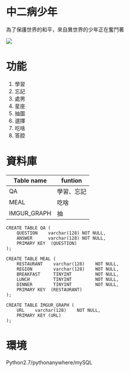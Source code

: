 # **中二病少年**

為了保護世界的和平，來自異世界的少年正在奮鬥著

![](https://i.imgur.com/KieLTrC.jpg)

# 功能

1. 學習
2. 忘記
3. 處男
4. 星座
5. 抽圖
6. 選擇
7. 吃啥
8. 答腔

# 資料庫

| Table name   | funtion     | 
| -----------  | ----------- | 
| QA           | 學習、忘記   | 
| MEAL         | 吃啥        |
| IMGUR_GRAPH  | 抽          |
```
CREATE TABLE QA (
    QUESTION    varchar(128) NOT NULL,
    ANSWER      varchar(128) NOT NULL,
    PRIMARY KEY  (QUESTION)
);
```
```
CREATE TABLE MEAL (
    RESTAURANT    varchar(128)    NOT NULL,
    REGION        varchar(128)    NOT NULL,
    BREAKFAST     TINYINT         NOT NULL,
    LUNCH         TINYINT         NOT NULL,
    DINNER        TINYINT         NOT NULL,
    PRIMARY KEY  (RESTAURANT)
);
```
```
CREATE TABLE IMGUR_GRAPH (
    URL    varchar(128)    NOT NULL,
    PRIMARY KEY (URL)
);

```

# 環境

Python2.7/pythonanywhere/mySQL
